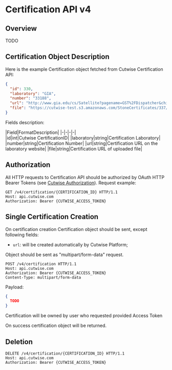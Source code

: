 # Certification API v4

## Overview

TODO

## Certification Object Description

Here is the example Certification object fetched from Cutwise Certification API:

```json
{
  "id": 330,
  "laboratory": "GIA",
  "number": "33188",
  "url": "http://www.gia.edu/cs/Satellite?pagename=GST%2FDispatcher&childpagename=GIA%2FPage%2FReportCheck&c=Page&cid=1355954554547&reportno=33188",
  "file": "https://cutwise-test.s3.amazonaws.com/StoneCertificates/337/uploded_file.pdf"
}
```

Fields description:

|Field|FormatDescription|
|-|-|-|-|  
|id|int|Cutwise CertificationID|
|laboratory|string|Certification Laboratory|
|number|string|Certification Number|
|url|string|Certification URL on the laboratory website|
|file|string|Certification URL of uploaded file|

## Authorization

All HTTP requests to Certification API should be authorized by OAuth HTTP Bearer Tokens (see [Cutwise Authorization](auth.md)).
Request example:

```http
GET /v4/certification/{CERTIFICATION_ID} HTTP/1.1
Host: api.cutwise.com
Authorization: Bearer {CUTWISE_ACCESS_TOKEN}
```

## Single Certification Creation

On certification creation Certification object should be sent, except following fields:

- `url`: will be created automatically by Cutwise Platform;

Object should be sent as "multipart/form-data" request.

```http
POST /v4/certification HTTP/1.1
Host: api.cutwise.com
Authorization: Bearer {CUTWISE_ACCESS_TOKEN}
Content-Type: multipart/form-data
```

Payload:

```json
{
  TODO
}
```

Certification will be owned by user who requested provided Access Token

On success certification object will be returned.

## Deletion

```http
DELETE /v4/certification/{CERTIFICATION_ID} HTTP/1.1
Host: api.cutwise.com
Authorization: Bearer {CUTWISE_ACCESS_TOKEN}
```
